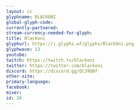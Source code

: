 ```yaml
---
layout: cc
glyphname: BLACKONI
global-glyph-code: 
currently-partnered: 
stream-currency-needed-for-glyph: 
title: Blackoni
glyphurl: https://i.glyphs.wf/glyphs/BlackOni.png
glyphwave: 13
youtube: 
twitch: https://twitch.tv/blackoni
twitter: https://twitter.com/blackoni
discord: https://discord.gg/QCJ9QNf
other-site: 
primary-language: 
facebook: 
mixer: 
id: 26
---
```


